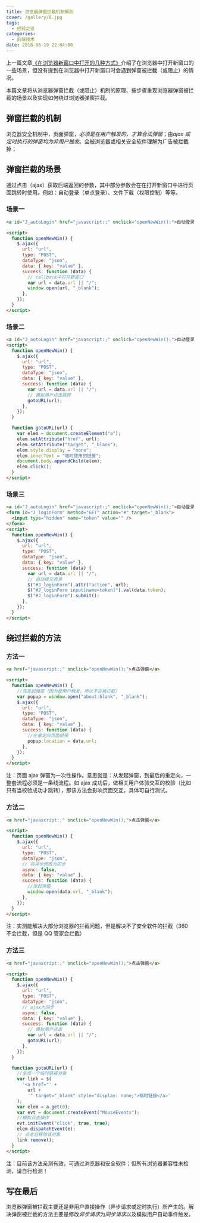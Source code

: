 ```yaml
---
title: 浏览器弹窗拦截机制解剖
cover: /gallery/8.jpg
tags:
  - 经验之谈
categories:
  - 前端技术
date: 2018-06-19 22:04:00
---
```


上一篇文章[《在浏览器新窗口中打开的几种方式》](/blog/open-a-new-window-in-the-browser/)介绍了在浏览器中打开新窗口的一些场景，但没有提到在浏览器中打开新窗口时会遇到弹窗被拦截（或阻止）的情况。

本篇文章将从浏览器弹窗拦截（或阻止）机制的原理、按步骤重现浏览器弹窗被拦截的场景以及实现如何绕过浏览器弹窗拦截。

## 弹窗拦截的机制

浏览器安全机制中，页面弹窗，_必须是在用户触发的，才算合法弹窗_；由*ajax 或定时执行的弹窗均为非用户触发*。会被浏览器或相关安全软件理解为广告被拦截掉；

## 弹窗拦截的场景

通过点击（ajax）获取后端返回的参数，其中部分参数会在在打开新窗口中进行页面跳转时使用。例如：自动登录（单点登录）、文件下载（权限控制）等等。

<!--more-->

### 场景一

```html
<a id="J_autoLogin" href="javascript:;" onclick="openNewWin();">自动登录</a>

<script>
  function openNewWin() {
    $.ajax({
      url: "url",
      type: "POST",
      dataType: "json",
      data: { key: "value" },
      success: function (data) {
        // callback中打开新窗口
        var url = data.url || "/";
        window.open(url, "_blank");
      },
    });
  }
</script>
```

### 场景二

```html
<a id="J_autoLogin" href="javascript:;" onclick="openNewWin();">自动登录</a>
<script>
  function openNewWin() {
    $.ajax({
      url: "url",
      type: "POST",
      dataType: "json",
      data: { key: "value" },
      success: function (data) {
        var url = data.url || "/";
        // 模拟用户点击跳转
        gotoURL(url);
      },
    });
  }

  function gotoURL(url) {
    var elem = document.createElement("a");
    elem.setAttribute("href", url);
    elem.setAttribute("target", "_blank");
    elem.style.display = "none";
    elem.innerText = "临时使用的链接";
    document.body.appendChild(elem);
    elem.click();
  }
</script>
```

### 场景三

```html
<a id="J_autoLogin" href="javascript:;" onclick="openNewWin();">自动登录</a>
<form id="J_loginForm" method="GET" action="#" target="_blank">
  <input type="hidden" name="token" value="" />
</form>
<script>
  function openNewWin() {
    $.ajax({
      url: "url",
      type: "POST",
      dataType: "json",
      data: { key: "value" },
      success: function (data) {
        var url = data.url || "/";
        // 自动提交表单
        $("#J_loginForm").attr("action", url);
        $("#J_loginForm input[name=token]").val(data.token);
        $("#J_loginForm").submit();
      },
    });
  }
</script>
```

## 绕过拦截的方法

### 方法一

```html
<a href="javascript:;" onclick="openNewWin();">点击弹窗</a>

<script>
  function openNewWin() {
    //先发起弹窗（因为是用户触发，所以不会被拦截）
    var popup = window.open("about:blank", "_blank");
    $.ajax({
      url: "url",
      type: "POST",
      dataType: "json",
      data: { key: "value" },
      success: function (data) {
        //在重定向页面链接
        popup.location = data.url;
      },
    });
  }
</script>
```

注：页面 ajax 弹窗为一次性操作。意思就是：从发起弹窗，到最后的重定向，一整套流程必须是一条线流程。如 ajax 成功后，做相关用户体验交互的校验（比如只有当校验成功才跳转），那该方法会影响页面交互，具体可自行测试。

### 方法二

```html
<a href="javascript:;" onclick="openNewWin();">点击弹窗</a>

<script>
  function openNewWin() {
    $.ajax({
      url: "url",
      type: "POST",
      dataType: "json",
      // 将异步修改为同步
      async: false,
      data: { key: "value" },
      success: function (data) {
        //发起弹窗
        window.open(data.url, "_blank");
      },
    });
  }
</script>
```

注：实测能解决大部分浏览器的拦截问题，但是解决不了安全软件的拦截（360 不会拦截，但是 QQ 管家会拦截）

### 方法三

```html
<a href="javascript:;" onclick="openNewWin();">点击弹窗</a>

<script>
  function openNewWin() {
    $.ajax({
      url: "url",
      type: "POST",
      dataType: "json",
      // ajax为同步
      async: false,
      data: { key: "value" },
      success: function (data) {
        // 模拟用户点击
        var url = data.url || "/";
        gotoURL(url);
      },
    });
  }

  function gotoURL(url) {
    //生成一个临时链接对象
    var link = $(
      '<a href="' +
        url +
        '" target="_blank" style="display: none;">临时链接</a>'
    );
    var elem = a.get(0);
    var evt = document.createEvent("MouseEvents");
    //模拟点击操作
    evt.initEvent("click", true, true);
    elem.dispatchEvent(e);
    // 点击后移除该对象
    link.remove();
  }
</script>
```

注：目前该方法亲测有效，可通过浏览器和安全软件；但所有浏览器兼容性未检测，请自行检测！

## 写在最后

浏览器弹窗被拦截主要还是非用户直接操作（异步请求或定时执行）所产生的。解决弹窗被拦截的方法主要是修改*异步请求*为*同步请求*以及模拟用户自动事件触发。
